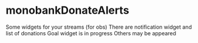 # monobankDonateAlerts
Some widgets for your streams (for obs)
There are notification widget and list of donations
Goal widget is in progress
Others may be appeared
